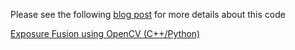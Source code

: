 Please see the following [blog post](https://www.learnopencv.com/exposure-fusion-using-opencv-cpp-python/) for more details about this code

[Exposure Fusion using OpenCV (C++/Python)](https://www.learnopencv.com/exposure-fusion-using-opencv-cpp-python/)
